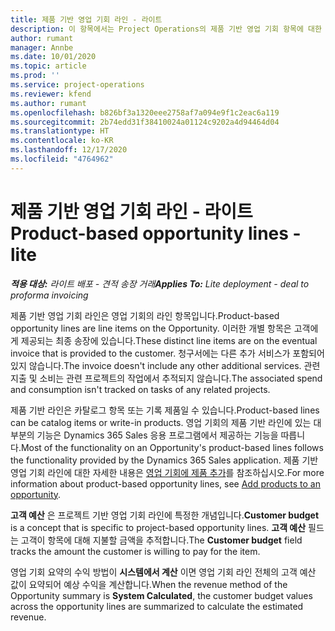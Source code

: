 ```yaml
---
title: 제품 기반 영업 기회 라인 - 라이트
description: 이 항목에서는 Project Operations의 제품 기반 영업 기회 항목에 대한 정보를 제공합니다.
author: rumant
manager: Annbe
ms.date: 10/01/2020
ms.topic: article
ms.prod: ''
ms.service: project-operations
ms.reviewer: kfend
ms.author: rumant
ms.openlocfilehash: b826bf3a1320eee2758af7a094e9f1c2eac6a119
ms.sourcegitcommit: 2b74edd31f38410024a01124c9202a4d94464d04
ms.translationtype: HT
ms.contentlocale: ko-KR
ms.lasthandoff: 12/17/2020
ms.locfileid: "4764962"
---
```

# <a name="product-based-opportunity-lines---lite"></a><span data-ttu-id="3e37b-103">제품 기반 영업 기회 라인 - 라이트</span><span class="sxs-lookup"><span data-stu-id="3e37b-103">Product-based opportunity lines - lite</span></span>

<span data-ttu-id="3e37b-104">_**적용 대상:** 라이트 배포 - 견적 송장 거래_</span><span class="sxs-lookup"><span data-stu-id="3e37b-104">_**Applies To:** Lite deployment - deal to proforma invoicing_</span></span>

<span data-ttu-id="3e37b-105">제품 기반 영업 기회 라인은 영업 기회의 라인 항목입니다.</span><span class="sxs-lookup"><span data-stu-id="3e37b-105">Product-based opportunity lines are line items on the Opportunity.</span></span> <span data-ttu-id="3e37b-106">이러한 개별 항목은 고객에게 제공되는 최종 송장에 있습니다.</span><span class="sxs-lookup"><span data-stu-id="3e37b-106">These distinct line items are on the eventual invoice that is provided to the customer.</span></span> <span data-ttu-id="3e37b-107">청구서에는 다른 추가 서비스가 포함되어 있지 않습니다.</span><span class="sxs-lookup"><span data-stu-id="3e37b-107">The invoice doesn't include any other additional services.</span></span> <span data-ttu-id="3e37b-108">관련 지출 및 소비는 관련 프로젝트의 작업에서 추적되지 않습니다.</span><span class="sxs-lookup"><span data-stu-id="3e37b-108">The associated spend and consumption isn't tracked on tasks of any related projects.</span></span>

<span data-ttu-id="3e37b-109">제품 기반 라인은 카탈로그 항목 또는 기록 제품일 수 있습니다.</span><span class="sxs-lookup"><span data-stu-id="3e37b-109">Product-based lines can be catalog items or write-in products.</span></span> <span data-ttu-id="3e37b-110">영업 기회의 제품 기반 라인에 있는 대부분의 기능은 Dynamics 365 Sales 응용 프로그램에서 제공하는 기능을 따릅니다.</span><span class="sxs-lookup"><span data-stu-id="3e37b-110">Most of the functionality on an Opportunity's product-based lines follows the functionality provided by the Dynamics 365 Sales application.</span></span> <span data-ttu-id="3e37b-111">제품 기반 영업 기회 라인에 대한 자세한 내용은 [영업 기회에 제품 추가](https://docs.microsoft.com/dynamics365/sales-enterprise/add-products-opportunity)를 참조하십시오.</span><span class="sxs-lookup"><span data-stu-id="3e37b-111">For more information about product-based opportunity lines, see [Add products to an opportunity](https://docs.microsoft.com/dynamics365/sales-enterprise/add-products-opportunity).</span></span>

<span data-ttu-id="3e37b-112">**고객 예산** 은 프로젝트 기반 영업 기회 라인에 특정한 개념입니다.</span><span class="sxs-lookup"><span data-stu-id="3e37b-112">**Customer budget** is a concept that is specific to project-based opportunity lines.</span></span> <span data-ttu-id="3e37b-113">**고객 예산** 필드는 고객이 항목에 대해 지불할 금액을 추적합니다.</span><span class="sxs-lookup"><span data-stu-id="3e37b-113">The **Customer budget** field tracks the amount the customer is willing to pay for the item.</span></span>

<span data-ttu-id="3e37b-114">영업 기회 요약의 수익 방법이 **시스템에서 계산** 이면 영업 기회 라인 전체의 고객 예산 값이 요약되어 예상 수익을 계산합니다.</span><span class="sxs-lookup"><span data-stu-id="3e37b-114">When the revenue method of the Opportunity summary is **System Calculated**, the customer budget values across the opportunity lines are summarized to calculate the estimated revenue.</span></span> 

